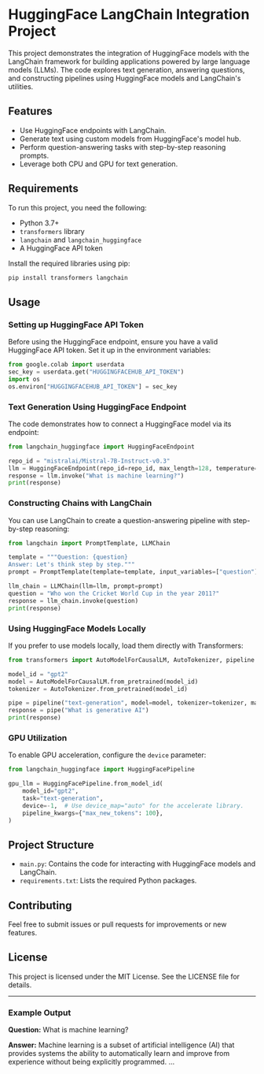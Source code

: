# HuggingFace LangChain Integration Project

This project demonstrates the integration of HuggingFace models with the LangChain framework for building applications powered by large language models (LLMs). The code explores text generation, answering questions, and constructing pipelines using HuggingFace models and LangChain's utilities.

## Features

- Use HuggingFace endpoints with LangChain.
- Generate text using custom models from HuggingFace's model hub.
- Perform question-answering tasks with step-by-step reasoning prompts.
- Leverage both CPU and GPU for text generation.

## Requirements

To run this project, you need the following:

- Python 3.7+
- `transformers` library
- `langchain` and `langchain_huggingface`
- A HuggingFace API token

Install the required libraries using pip:

```bash
pip install transformers langchain
```

## Usage

### Setting up HuggingFace API Token

Before using the HuggingFace endpoint, ensure you have a valid HuggingFace API token. Set it up in the environment variables:

```python
from google.colab import userdata
sec_key = userdata.get("HUGGINGFACEHUB_API_TOKEN")
import os
os.environ["HUGGINGFACEHUB_API_TOKEN"] = sec_key
```

### Text Generation Using HuggingFace Endpoint

The code demonstrates how to connect a HuggingFace model via its endpoint:

```python
from langchain_huggingface import HuggingFaceEndpoint

repo_id = "mistralai/Mistral-7B-Instruct-v0.3"
llm = HuggingFaceEndpoint(repo_id=repo_id, max_length=128, temperature=0.7, token=sec_key)
response = llm.invoke("What is machine learning?")
print(response)
```

### Constructing Chains with LangChain

You can use LangChain to create a question-answering pipeline with step-by-step reasoning:

```python
from langchain import PromptTemplate, LLMChain

template = """Question: {question}
Answer: Let's think step by step."""
prompt = PromptTemplate(template=template, input_variables=["question"])

llm_chain = LLMChain(llm=llm, prompt=prompt)
question = "Who won the Cricket World Cup in the year 2011?"
response = llm_chain.invoke(question)
print(response)
```

### Using HuggingFace Models Locally

If you prefer to use models locally, load them directly with Transformers:

```python
from transformers import AutoModelForCausalLM, AutoTokenizer, pipeline

model_id = "gpt2"
model = AutoModelForCausalLM.from_pretrained(model_id)
tokenizer = AutoTokenizer.from_pretrained(model_id)

pipe = pipeline("text-generation", model=model, tokenizer=tokenizer, max_new_tokens=100)
response = pipe("What is generative AI")
print(response)
```

### GPU Utilization

To enable GPU acceleration, configure the `device` parameter:

```python
from langchain_huggingface import HuggingFacePipeline

gpu_llm = HuggingFacePipeline.from_model_id(
    model_id="gpt2",
    task="text-generation",
    device=-1,  # Use device_map="auto" for the accelerate library.
    pipeline_kwargs={"max_new_tokens": 100},
)
```

## Project Structure

- `main.py`: Contains the code for interacting with HuggingFace models and LangChain.
- `requirements.txt`: Lists the required Python packages.

## Contributing

Feel free to submit issues or pull requests for improvements or new features.

## License

This project is licensed under the MIT License. See the LICENSE file for details.

---

### Example Output

**Question:** What is machine learning?

**Answer:** Machine learning is a subset of artificial intelligence (AI) that provides systems the ability to automatically learn and improve from experience without being explicitly programmed. ...
